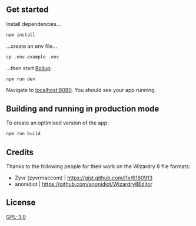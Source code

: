 ## Get started

Install dependencies...

```bash
npm install
```

...create an env file...

```bash
cp .env.example .env
```

...then start [Rollup](https://rollupjs.org):

```bash
npm run dev
```

Navigate to [localhost:8080](http://localhost:8080). You should see your app running.

## Building and running in production mode

To create an optimised version of the app:

```bash
npm run build
```

## Credits

Thanks to the following people for their work on the Wizardry 8 file formats:
- Zyvr (zyvrmaccom) | https://gist.github.com/l1x/6160913
- anonidiot | https://github.com/anonidiot/Wizardry8Editor

## License

[GPL-3.0](https://www.gnu.org/licenses/gpl-3.0.html)
